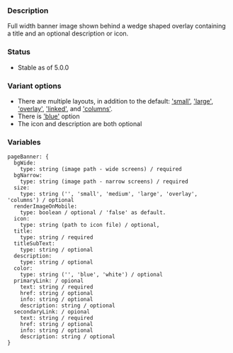 ### Description
Full width banner image shown behind a wedge shaped overlay containing a title and an optional description or icon.

### Status
* Stable as of 5.0.0

### Variant options
* There are multiple layouts, in addition to the default: ['small'](./?p=organisms-page-banner-as-small), ['large'](./?p=organisms-page-banner-as-large), ['overlay'](./?p=organisms-page-banner-as-overlay), ['linked'](./?p=organisms-page-banner-as-linked), and ['columns'](./?p=organisms-page-banner-as-columns).
* There is ['blue'](./?p=organisms-page-banner-as-blue) option
* The icon and description are both optional

### Variables
~~~
pageBanner: {
  bgWide:
    type: string (image path - wide screens) / required
  bgNarrow:
    type: string (image path - narrow screens) / required
  size:
    type: string ('', 'small', 'medium', 'large', 'overlay', 'columns') / optional
  renderImageOnMobile:
    type: boolean / optional / 'false' as default.
  icon:
    type: string (path to icon file) / optional,
  title:
    type: string / required
  titleSubText:
    type: string / optional
  description:
    type: string / optional
  color:
    type: string ('', 'blue', 'white') / optional
  primaryLink: / opional
    text: string / required
    href: string / optional
    info: string / optional
    description: string / optional
  secondaryLink: / opional
    text: string / required
    href: string / optional
    info: string / optional
    description: string / optional
}
~~~
